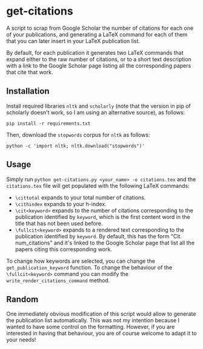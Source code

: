 # get-citations

A script to scrap from Google Scholar the number of citations for each one
of your publications, and generating a LaTeX command for each of them
that you can later insert in your LaTeX publication list.

By default, for each publication it generates two LaTeX commands that expand
either to the raw number of citations, or to a short text description with a
link to the Google Scholar page listing all the corresponding papers that cite
that work.

## Installation

Install required libraries `nltk` and `scholarly` (note that the version in pip
of scholarly doesn't work, so I am using an alternative source), as follows:

`pip install -r requirements.txt`


Then, download the `stopwords` corpus for `nltk` as follows:

`python -c 'import nltk; nltk.download("stopwords")'`


## Usage

Simply run `python get-citations.py <your_name> -o citations.tex` and the
`citations.tex` file will get populated with the following LaTeX commands:

* `\cittotal` expands to your total number of citations.
* `\cithindex` expands to your h-index.
* `\cit<keyword>` expands to the number of citations corresponding to the publication identified by `keyword`, which is the first content word in the title that has not been used before.
* `\fullcit<keyword>` expands to a rendered text corresponding to the publication identified by `keyword`. By default, this has the form "Cit. num_citations" and
it's linked to the Google Scholar page that list all the papers citing this corresponding work.

To change how keywords are selected, you can change the `get_publication_keyword` function. To change the behaviour of the `\fullcit<keyword>` command you can modify the 
`write_render_citations_command` method.

## Random

One immediately obvious modification of this script would allow to generate
the publication list automatically. This was not my intention because I wanted
to have some control on the formatting. However, if you are interested
in having that behaviour, you are of course welcome to adapt it to your needs!
